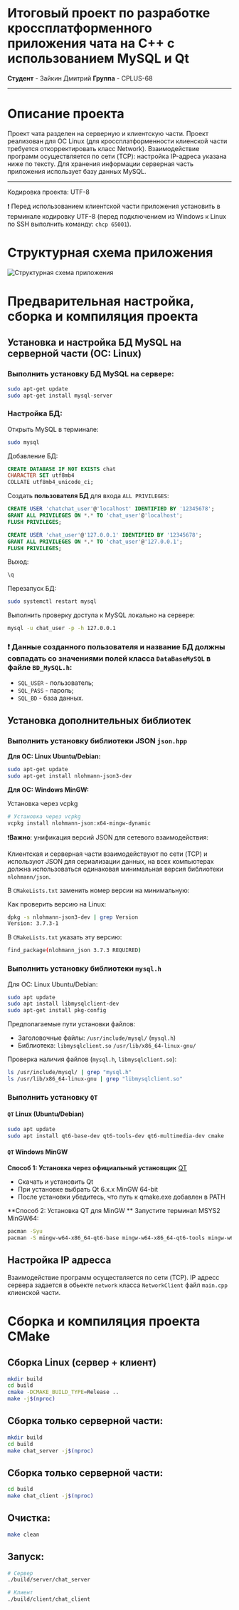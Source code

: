 # Итоговый проект по разработке кроссплатформенного приложения чата на C++ с использованием MySQL и Qt

**Студент** - Зайкин Дмитрий
**Группа** - CPLUS-68


---

# Описание проекта
Проект чата разделен на серверную и клиентскую части. Проект реализован для ОС Linux (для кроссплатформенности клиенской части требуется откорректировать класс Network). Взаимодействие программ осуществляется по сети (TCP): настройка IP-адреса указана ниже по тексту. Для хранения информации серверная часть приложения использует базу данных MySQL.

---
Кодировка проекта: UTF-8

❗ Перед использованием клиентской части приложения установить в терминале кодировку UTF-8 (перед подключением из Windows к Linux по SSH выполнить команду: `chcp 65001`).

# Структурная схема приложения
![Структурная схема приложения](CHAT.jpg)

# Предварительная настройка, сборка и компиляция проекта

## Установка и настройка БД MySQL на серверной части (ОС: Linux)

### Выполнить установку БД MySQL на сервере:
```bash
sudo apt-get update
sudo apt-get install mysql-server
```
### Настройка БД:
Открыть MySQL в терминале:
```bash
sudo mysql
```

Добавление БД:
```sql
CREATE DATABASE IF NOT EXISTS chat
CHARACTER SET utf8mb4
COLLATE utf8mb4_unicode_ci;
```

Cоздать **пользователя БД** для входа `ALL PRIVILEGES`:
```sql
CREATE USER 'chatchat_user'@'localhost' IDENTIFIED BY '12345678';
GRANT ALL PRIVILEGES ON *.* TO 'chat_user'@'localhost';
FLUSH PRIVILEGES;

CREATE USER 'chat_user'@'127.0.0.1' IDENTIFIED BY '12345678';
GRANT ALL PRIVILEGES ON *.* TO 'chat_user'@'127.0.0.1';
FLUSH PRIVILEGES;
```

Выход:
```sql
\q
```

Перезапуск БД:
```bash
sudo systemctl restart mysql
```
Выполнить проверку доступа к MySQL локально на сервере:
```bash
mysql -u chat_user -p -h 127.0.0.1
```

### ❗ **Данные созданного пользователя и название БД должны совпадать со значениями полей класса** `DataBaseMySQL` в файле `BD_MySQL.h`:
- `SQL_USER` - пользователь;
- `SQL_PASS` - пароль;
- `SQL_BD` - база данных.

## Установка дополнительных библиотек

### Выполнить установку библиотеки JSON `json.hpp`
**Для ОС: Linux Ubuntu/Debian:**
```bash
sudo apt-get update
sudo apt-get install nlohmann-json3-dev
```

**Для ОС: Windows MinGW:**

Установка через vcpkg
```bash
# Установка через vcpkg
vcpkg install nlohmann-json:x64-mingw-dynamic
```


❗**Важно**: унификация версий JSON для сетевого взаимодействия:

Клиентская и серверная части взаимодействуют по сети (TCP) и используют JSON для сериализации данных, на всех компьютерах должна использоваться одинаковая минимальная версия библиотеки `nlohmann/json`.

В `CMakeLists.txt` заменить номер версии на минимальную:

Как проверить версию на Linux:
```bash
dpkg -s nlohmann-json3-dev | grep Version
Version: 3.7.3-1
```
В `CMakeLists.txt` указать эту версию:
```bash
find_package(nlohmann_json 3.7.3 REQUIRED)
```

### Выполнить установку библиотеки `mysql.h`
Для ОС: Linux Ubuntu/Debian:
```bash
sudo apt update
sudo apt install libmysqlclient-dev
sudo apt-get install pkg-config
```
Предполагаемые пути установки файлов:
- Заголовочные файлы: `/usr/include/mysql/` (`mysql.h`)
- Библиотека: `libmysqlclient.so` `/usr/lib/x86_64-linux-gnu/`

Проверка наличия файлов (`mysql.h`, `libmysqlclient.so`):
```bash
ls /usr/include/mysql/ | grep "mysql.h"
ls /usr/lib/x86_64-linux-gnu | grep "libmysqlclient.so"
```

### Выполнить установку `QT`

#### `QT` Linux (Ubuntu/Debian)
```bash
sudo apt update
sudo apt install qt6-base-dev qt6-tools-dev qt6-multimedia-dev cmake
```
#### `QT` Windows MinGW

**Способ 1: Установка через официальный установщик** [QT](https://www.qt.io/download-qt-installer)
- Скачать и установить Qt
- При установке выбрать Qt 6.x.x MinGW 64-bit
- После установки убедитесь, что путь к qmake.exe добавлен в PATH

**Способ 2: Установка QT для MinGW **
Запустите терминал MSYS2 MinGW64:
```bash
pacman -Syu
pacman -S mingw-w64-x86_64-qt6-base mingw-w64-x86_64-qt6-tools mingw-w64-x86_64-qt6-multimedia
```


## Настройка IP адресса

Взаимодействие программ осуществляется по сети (TCP). IP адресс сервера задается в обьекте `network` класса `NetworkClient` файл `main.cpp` клиенской части.

# Сборка и компиляция проекта CMake

## Сборка Linux (сервер + клиент)
```bash
mkdir build
cd build
cmake -DCMAKE_BUILD_TYPE=Release ..
make -j$(nproc)
```

## Сборка только серверной части:
```bash
mkdir build
cd build
make chat_server -j$(nproc)
```

## Сборка только серверной части:
```bash
cd build
make chat_client -j$(nproc)
```

## Очистка:
```bash
make clean
```

## Запуск:
```bash
# Сервер
./build/server/chat_server

# Клиент
./build/client/chat_client
```